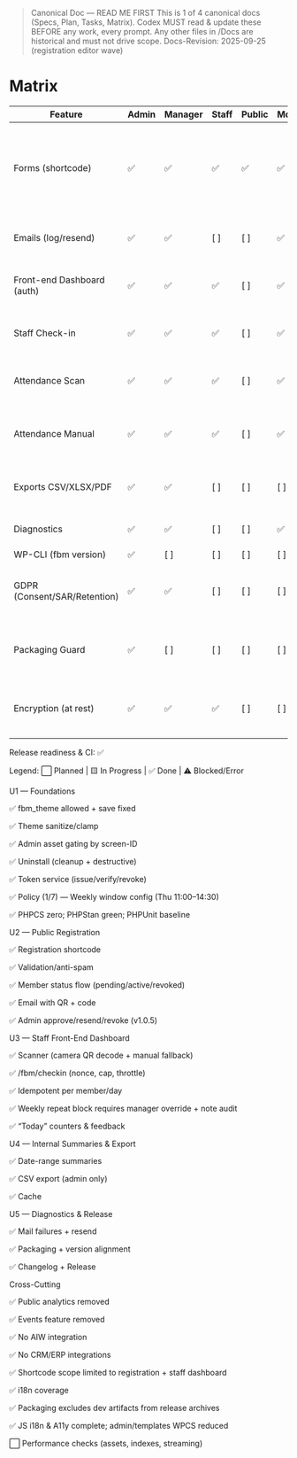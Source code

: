 > Canonical Doc — READ ME FIRST
> This is 1 of 4 canonical docs (Specs, Plan, Tasks, Matrix).
> Codex MUST read & update these BEFORE any work, every prompt.
> Any other files in /Docs are historical and must not drive scope.
> Docs-Revision: 2025-09-25 (registration editor wave)

# Matrix

| Feature | Admin | Manager | Staff | Public | Mobile | A11y | Security | PHPCS | PHPStan | Unit | Integration | E2E | Docs | Notes |
| --- | --- | --- | --- | --- | --- | --- | --- | --- | --- | --- | --- | --- | --- | --- |
| Forms (shortcode) | ✅ | ✅ | ✅ | ✅ | ✅ | ✅ | ✅ | ✅ | ✅ | ✅ | ✅ | [ ] | ✅ | v1.1.1: shortcode hardened + admin approval/resend coverage; v1.3.1 editor + preview |
| Emails (log/resend) | ✅ | ✅ | [ ] | [ ] | ✅ | ✅ | ✅ | ✅ | ✅ | ✅ | [ ] | [ ] | ✅ | v1.1.1: diagnostics resend log with rate limiting |
| Front-end Dashboard (auth) | ✅ | ✅ | ✅ | [ ] | ✅ | ✅ | ✅ | ✅ | ✅ | ✅ | [ ] | [ ] | ✅ | v1.1.1: scanner UI + REST nonce/throttle coverage |
| Staff Check-in | ✅ | ✅ | ✅ | [ ] | ✅ | ✅ | ✅ | ✅ | ✅ | ✅ | ✅ | [ ] | ✅ | v1.1.1: /fbm/checkin throttling + override audit |
| Attendance Scan | ✅ | ✅ | ✅ | [ ] | ✅ | ✅ | ✅ | ✅ | ✅ | ✅ | [ ] | [ ] | ✅ | v1.1.1: camera module + duplicate feedback |
| Attendance Manual | ✅ | ✅ | ✅ | [ ] | ✅ | ✅ | ✅ | ✅ | ✅ | ✅ | ✅ | [ ] | ✅ | v1.1.1: manual fallback + manager override workflow |
| Exports CSV/XLSX/PDF | ✅ | ✅ | [ ] | [ ] | [ ] | [ ] | ✅ | ✅ | ✅ | ✅ | [ ] | [ ] | ✅ | v1.0.10: streaming CSV with cache + BOM |
| Diagnostics | ✅ | ✅ | [ ] | [ ] | ✅ | ✅ | ✅ | ✅ | ✅ | ✅ | [ ] | [ ] | ✅ | Token probe, mail failure log, resend gating |
| WP-CLI (fbm version) | ✅ | [ ] | [ ] | [ ] | [ ] | [ ] | ✅ | ✅ | ✅ | ✅ | [ ] | [ ] | ✅ | [Tasks](Tasks.md) |
| GDPR (Consent/SAR/Retention) | ✅ | ✅ | [ ] | [ ] | [ ] | [ ] | ✅ | ✅ | ✅ | ✅ | [ ] | [ ] | ✅ | v1.0.10: WP privacy exporter/eraser hooks + policy text. |
| Packaging Guard | ✅ | [ ] | [ ] | [ ] | [ ] | [ ] | ✅ | ✅ | ✅ | ✅ | ✅ | [ ] | ✅ | v1.1.1: bin/package.sh manifest + version alignment |
| Encryption (at rest) | ✅ | ✅ | ✅ | [ ] | [ ] | [ ] | ✅ | ✅ | ✅ | ✅ | ✅ | [ ] | ✅ | Envelope encryption with AES-256-GCM + HKDF master key (v1.3.0) |



Release readiness & CI: ✅


Legend: ⬜ Planned | 🟨 In Progress | ✅ Done | ⚠️ Blocked/Error

U1 — Foundations

✅ fbm_theme allowed + save fixed

✅ Theme sanitize/clamp

✅ Admin asset gating by screen-ID

✅ Uninstall (cleanup + destructive)

✅ Token service (issue/verify/revoke)

✅ Policy (1/7) — Weekly window config (Thu 11:00–14:30)

✅ PHPCS zero; PHPStan green; PHPUnit baseline

U2 — Public Registration

✅ Registration shortcode

✅ Validation/anti-spam

✅ Member status flow (pending/active/revoked)

✅ Email with QR + code

✅ Admin approve/resend/revoke (v1.0.5)

U3 — Staff Front-End Dashboard

✅ Scanner (camera QR decode + manual fallback)

✅ /fbm/checkin (nonce, cap, throttle)

✅ Idempotent per member/day

✅ Weekly repeat block requires manager override + note audit

✅ “Today” counters & feedback

U4 — Internal Summaries & Export

✅ Date-range summaries

✅ CSV export (admin only)

✅ Cache

U5 — Diagnostics & Release

✅ Mail failures + resend

✅ Packaging + version alignment

✅ Changelog + Release


Cross-Cutting

✅ Public analytics removed

✅ Events feature removed

✅ No AIW integration

✅ No CRM/ERP integrations

✅ Shortcode scope limited to registration + staff dashboard

✅ i18n coverage

✅ Packaging excludes dev artifacts from release archives

✅ JS i18n & A11y complete; admin/templates WPCS reduced

⬜ Performance checks (assets, indexes, streaming)


